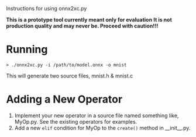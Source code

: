 Instructions for using onnx2xc.py

**This is a prototype tool currently meant only for evaluation**
**It is not production quality and may never be.  Proceed with caution!!!**

# Running

    > ./onnx2xc.py -i /path/to/model.onnx -o mnist

This will generate two source files, mnist.h & mnist.c

# Adding a New Operator

1. Implement your new operator in a source file named something like, MyOp.py.  See the existing operators for examples.
2. Add a new `elif` condition for MyOp to the `create()` method in \_\_init\_\_.py.